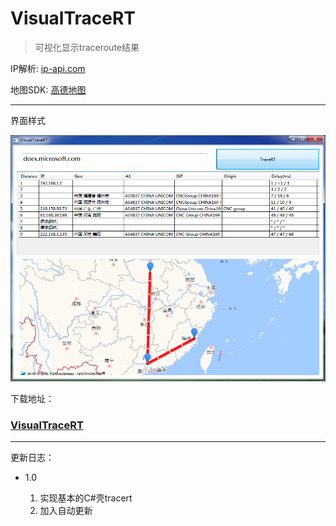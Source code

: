 ﻿# VisualTraceRT

> 可视化显示traceroute结果

IP解析: [ip-api.com](http://ip-api.com)

地图SDK: [高德地图](https://lbs.amap.com/)

------

界面样式

![sample](./view.png)

下载地址：

### [VisualTraceRT](./VisualTraceRT.rar)

------

更新日志：



- 1.0

	1. 实现基本的C#壳tracert
	2. 加入自动更新